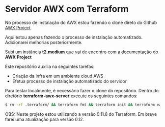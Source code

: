 # Servidor AWX com Terraform

No processo de instalação do AWX estou fazendo o clone direto do Github [AWX Project](https://github.com/ansible/awx).  

Aqui estou apenas fazendo o processo de instalação automatizado. Adicionarei melhorias posteriormente.

Subi um instância **t2.medium** que vai de encontro com a documentação do **AWX Project**

Este repositório auxilia na seguintes tarefas:

- Criação da infra em um ambiente cloud AWS
- Efetua processo de instalação automatizado do servidor

Para testar localmente, é necessário fazer o clone do repositório. Dentro do diretório **terraform-awx-server** execute os seguintes comandos:

```bash
$ rm -rf .terraform/ && terraform fmt && terraform init && terraform validate && terraform plan
```

OBS: Neste projeto estou utilizando a versão 0.11.8 do Terraform. Em breve farei uma atualização para versão 0.12.